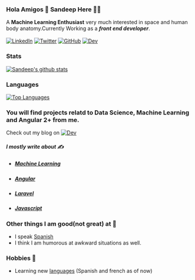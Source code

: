 ### Hola Amigos 👋 Sandeep Here 👨‍💻
A **Machine Learning Enthusiast**  very much interested in space and human body anatomy.Currently Working as  a  ***front end developer***.
<br><br>
[![LinkedIn](https://img.shields.io/badge/linkedin-%230077B5.svg?&style=for-the-badge&logo=linkedin&logoColor=white)](https://www.linkedin.com/in/sandeep-balachandran-54a79b9b/)
[![Twitter](https://img.shields.io/badge/twitter-%231DA1F2.svg?&style=for-the-badge&logo=twitter&logoColor=white)](https://twitter.com/Sandeepcristi)
[![GitHub](https://img.shields.io/badge/github-%23100000.svg?&style=for-the-badge&logo=github&logoColor=white)](https://www.github.com/sandeepbalachandran)
[![Dev](https://img.shields.io/badge/DEV.TO-%230A0A0A.svg?&style=for-the-badge&logo=dev-dot-to&logoColor=white)](https://dev.to/sandeepbalachandran)

### Stats
[![Sandeep's github stats](https://github-readme-stats.vercel.app/api?username=sandeepbalachandran)](https://www.github.com/sandeepbalachandran)

### Languages

[![Top Languages](https://github-readme-stats.vercel.app/api/top-langs/?username=sandeepbalachandran)](https://www.github.com/sandeepbalachandran)

### You will find projects relatd to Data Science, Machine Learning and Angular 2+ from me.
Check out my blog on [![Dev](https://img.shields.io/badge/DEV.TO-%230A0A0A.svg?&style=for-the-badge&logo=dev-dot-to&logoColor=white)](https://dev.to/sandeepbalachandran)
#####  I mostly write about ✍️
* ##### [Machine Learning](https://dev.to/sandeepbalachandran/machine-learning-introduction-400o)
* ##### [Angular](https://dev.to/sandeepbalachandran/generate-qr-code-with-share-download-feature-angular-8-3gdm)
* ##### [Laravel](https://dev.to/sandeepbalachandran/how-to-generate-pdf-and-send-it-on-mail-in-laravel-5-8-b8j)
* ##### [Javascript](https://dev.to/sandeepbalachandran/javascript-journey-31hb)

### Other things I am good(not great) at 🕺 
* I speak [Spanish](https://www.duolingo.com/profile/Sandeepbalan)
* I think I am humorous at awkward situations as well.

### Hobbies 🕺
* Learning new [languages](https://www.duolingo.com/profile/Sandeepbalan) (Spanish and french as of now)




